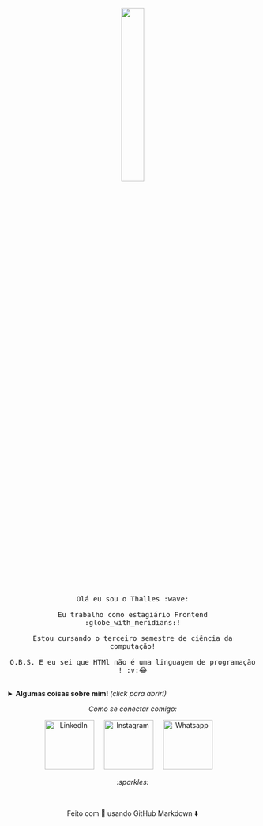<p align="center">
  <img src="https://media.giphy.com/media/MeJgB3yMMwIaHmKD4z/giphy.gif" width="30%">
  <br><br>
  <samp>
    Olá eu sou o Thalles :wave:
    <br><br>
    Eu trabalho como estagiário Frontend :globe_with_meridians:!
    <br><br>
    Estou cursando o terceiro semestre de ciência da computação!
    <br><br>
    O.B.S. E eu sei que HTMl não é uma linguagem de programação ! :v:😂
  </samp>
</p>

<br>

<details>
  <summary> <b> Algumas coisas sobre mim! </b> <i>(click para abrir!)</i> </summary>
  
  <br>
  
  [![Anurag's github stats](https://github-readme-stats.vercel.app/api?username=thallesyam&?hide=contribs&show_icons=true&theme=radical)](https://github.com/anuraghazra/github-readme-stats)


---

### - Languages and Tools...

<p align="center">

  <!-- For more icons please follow  https://github.com/MikeCodesDotNET/ColoredBadges -->

  <img src="https://github.com/Quadrified/Quadrified/blob/master/assets/svg/dev/frameworks/react.svg" alt="react" style="vertical-align:top; margin:4px">
  <img src="https://github.com/Quadrified/Quadrified/blob/master/assets/svg/dev/languages/js.svg" alt="js" style="vertical-align:top; margin:4px">
  <img src="https://github.com/Quadrified/Quadrified/blob/master/assets/svg/dev/languages/html.svg" alt="html" style="vertical-align:top; margin:4px">
  <img src="https://github.com/Quadrified/Quadrified/blob/master/assets/svg/dev/frameworks/angular.svg" alt="angular" style="vertical-align:top; margin:4px">
  <img src="https://github.com/Quadrified/Quadrified/blob/master/assets/svg/dev/services/npm.svg" alt="npm" style="vertical-align:top; margin:4px">
  <img src="https://github.com/Quadrified/Quadrified/blob/master/assets/svg/dev/misc/web.svg" alt="web" style="vertical-align:top; margin:4px">

---

</p>

### - Estou atualmente...

- Aprendendo Next JS.
- Estudando sobre React + Redux.
- Adicionando Node JS as minhas skills.
- Estudando um pouco mais sobre Angular.

---

</details>

<p align="center"> 
  <i> Como se conectar comigo: </i>
</p>

<p align="center">
  <a href="https://www.linkedin.com/in/thalles-ian-ba6315181/"><img src="https://github.com/Quadrified/Quadrified/blob/master/assets/svg/social/linkedin.svg" width="100px" alt="LinkedIn"></a> &nbsp; &nbsp;
  <a href="https://www.instagram.com/thallesyam/"><img src="https://github.com/Quadrified/Quadrified/blob/master/assets/svg/social/instagram.svg" width="100px" alt="Instagram"></a> &nbsp; &nbsp;
  <a href="https://api.whatsapp.com/send?phone=5511947279732&text=Ol%C3%A1%20Thalles%2C%20vi%20o%20seu%20perfil%20no%20Github"><img src="https://github.com/Quadrified/Quadrified/blob/master/assets/svg/social/whatsapp.svg" width="100px" alt="Whatsapp"></a> &nbsp; &nbsp;
</p>

<p align="center">
  <i> :sparkles: </i>
</p>

<br>

<p align="center">
  Feito com 💙 usando GitHub Markdown ⬇️
</p>
